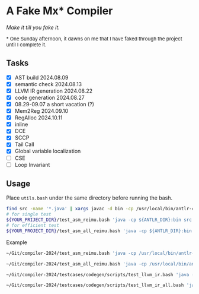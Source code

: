 # A Fake Mx* Compiler

*Make it till you fake it.*

<font size=2>\* One Sunday afternoon, it dawns on me that I have faked through the project until I complete it.</font>


## Tasks

- [x] AST build 2024.08.09
- [x] semantic check 2024.08.13
- [x] LLVM IR generation 2024.08.22
- [x] code generation 2024.08.27
- [x] 08.29-09.07 a short vacation (?)
- [x] Mem2Reg 2024.09.10
- [x] RegAlloc 2024.10.11
- [x] inline
- [x] DCE
- [x] SCCP
- [x] Tail Call
- [x] Global variable localization
- [ ] CSE
- [ ] Loop Invariant

[//]: # (## Scores)

[//]: # ()
[//]: # (- Mem2Reg+RegAlloc ~58pts)

[//]: # (- Inline ~62pts)

[//]: # (- Dead Code Elimination ~63pts)

[//]: # (- SCCP ~64pts)

[//]: # (- Tail Calling ~70pts)

[//]: # (- Global2Local ~76pts)

[//]: # (- Down Code Elimination ~81pts &#40;including mul->sll in getelementptr&#41;)

## Usage

Place `utils.bash` under the same directory before running the bash.

```bash
find src -name '*.java' | xargs javac -d bin -cp /usr/local/bin/antlr-4.13.2-complete.jar
# for single test
${YOUR_PRIJECT_DIR}/test_asm_reimu.bash 'java -cp ${ANTLR_DIR}:bin src.Main -S' ${TESTCASE} ${BUILTIN}
# for efficient test
${YOUR_PROJECT_DIR}/test_asm_all_reimu.bash 'java -cp ${ANTLR_DIR}:bin src.Main -S' ${TESTCASE_DIR} ${BUILTIN}
```

Example
```bash
~/Git/compiler-2024/test_asm_reimu.bash 'java -cp /usr/local/bin/antlr-4.13.2-complete.jar:bin src.Main -S' testcases/codegen/optim/binary_tree.mx src/builtin/builtin.s
```

```bash
~/Git/compiler-2024/test_asm_all_reimu.bash 'java -cp /usr/local/bin/antlr-4.13.2-complete.jar:bin src.Main -S' testcases/codegen src/builtin/builtin.s
```

```bash
~/Git/compiler-2024/testcases/codegen/scripts/test_llvm_ir.bash 'java -cp /usr/local/bin/antlr-4.13.2-complete.jar:bin src.Main -S' testcases/codegen/optim/binary_tree.mx src/builtin/builtin.ll
```

```bash
~/Git/compiler-2024/testcases/codegen/scripts/test_llvm_ir_all.bash 'java -cp /usr/local/bin/antlr-4.13.2-complete.jar:bin src.Main -S' testcases/codegen src/builtin/builtin.ll
```


[//]: # (## References)

[//]: # ()
[//]: # ([DragonBook]&#40;https://suif.stanford.edu/dragonbook/&#41;)

[//]: # ()
[//]: # ([TigerBook]&#40;https://www.cambridge.org/core/books/modern-compiler-implementation-in-c/0F85704413FC010C1D1C691C4D2A0865/listing&#41;)

[//]: # ()
[//]: # ([]&#40;&#41;)
